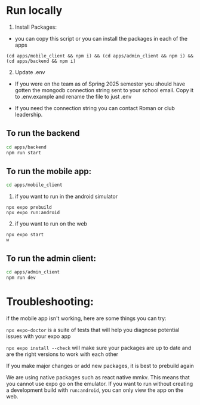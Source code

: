 # Run locally

1. Install Packages:

- you can copy this script or you can install the packages in each of the apps

```
(cd apps/mobile_client && npm i) && (cd apps/admin_client && npm i) && (cd apps/backend && npm i)
```

2. Update .env

- If you were on the team as of Spring 2025 semester you should have gotten the mongodb connection string sent to your school email. Copy it to .env.example and rename the file to just .env

- If you need the connection string you can contact Roman or club leadership.

## To run the backend

```bash
cd apps/backend
npm run start
```

## To run the mobile app:

``` bash
cd apps/mobile_client
```

1. if you want to run in the android simulator

```
npx expo prebuild
npx expo run:android
```

2. if you want to run on the web

```
npx expo start
w
```


## To run the admin client:

``` bash
cd apps/admin_client
npm run dev
```

# Troubleshooting:

if the mobile app isn't working, here are some things you can try:

`npx expo-doctor` is a suite of tests that will help you diagnose potential issues with your expo app

`npx expo install --check` will make sure your packages are up to date and are the right versions to work with each other

If you make major changes or add new packages, it is best to prebuild again

We are using native packages such as react native mmkv. This means that you cannot use expo go on the emulator. If you want to run without creating a development build with `run:android`, you can only view the app on the web.

